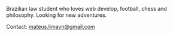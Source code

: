 
Brazilian law student who loves web develop, football, chess and philosophy. Looking for new adventures. 

Contact: mateus.limavn@gmail.com
